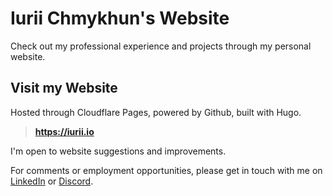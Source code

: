 # Iurii Chmykhun's Website
Check out my professional experience and projects through my personal website.

## Visit my Website
Hosted through Cloudflare Pages, powered by Github, built with Hugo.
> **https://iurii.io**

I'm open to website suggestions and improvements. 

For comments or employment opportunities, please get in touch with me on [LinkedIn](https://www.linkedin.com/in/iuriic) or [Discord](https://discord.com/users/458027334746898432).
